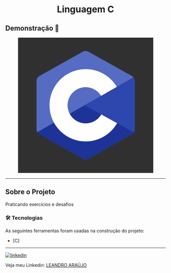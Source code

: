 <h1 style="text-align: center; font-weight: bold;">Linguagem C</h1>

## Demonstração 📸

<div align="center" >
  <img src="_imagens/c2.png" alt="C logomarca" height="425">
</div>

---

## Sobre o Projeto

Praticando exercícios e desafios

### 🛠 Tecnologias

As seguintes ferramentas foram usadas na construção do projeto:

- [C]

---

<a href="">
<img src="https://github.com/leandro-araujo-silva/Proffy-FullStack/raw/master/github/linkedin.png" alt="linkedin" height="50"></a>
<br />

Veja meu Linkedin: [LEANDRO ARAÚJO]()

